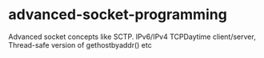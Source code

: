 advanced-socket-programming
===========================

Advanced socket concepts like SCTP. IPv6/IPv4 TCPDaytime client/server, Thread-safe version of gethostbyaddr() etc
